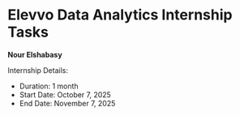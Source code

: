 # Elevvo Data Analytics Internship Tasks
**Nour Elshabasy**

Internship Details:
- Duration: 1 month
- Start Date: October 7, 2025
- End Date: November 7, 2025

